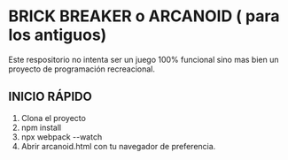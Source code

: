 # BRICK BREAKER o ARCANOID ( para los antiguos)

Este respositorio no intenta ser un juego 100% funcional sino mas bien un proyecto de programación recreacional.


## INICIO RÁPIDO

1. Clona el proyecto
2. npm install
3. npx webpack --watch
4. Abrir arcanoid.html con tu navegador de preferencia.
